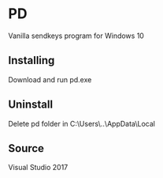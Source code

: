# PD
Vanilla sendkeys program for Windows 10

## Installing
Download and run pd.exe

## Uninstall
Delete pd folder in C:\Users\\..\AppData\Local

## Source
Visual Studio 2017

